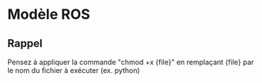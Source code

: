 # Modèle ROS

## Rappel
Pensez à appliquer la commande "chmod +x {file}" en remplaçant {file} par le nom du fichier à exécuter (ex. python)
